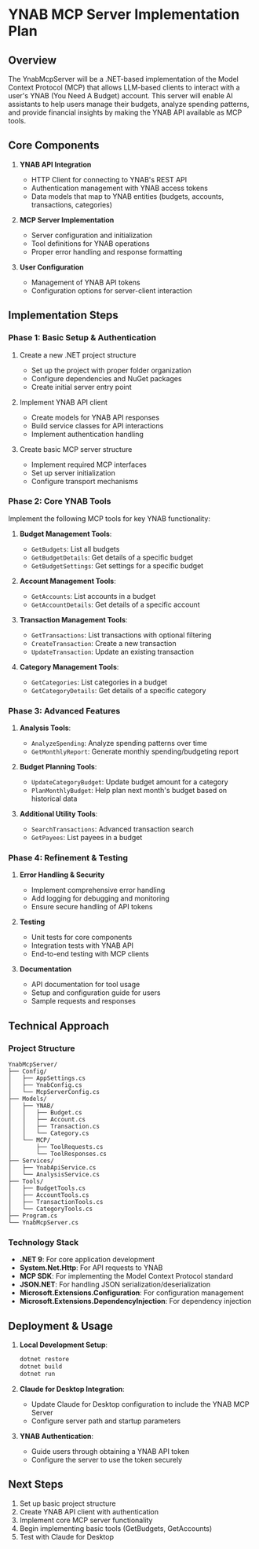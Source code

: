 # YNAB MCP Server Implementation Plan

## Overview

The YnabMcpServer will be a .NET-based implementation of the Model Context Protocol (MCP) that allows LLM-based clients to interact with a user's YNAB (You Need A Budget) account. This server will enable AI assistants to help users manage their budgets, analyze spending patterns, and provide financial insights by making the YNAB API available as MCP tools.

## Core Components

1. **YNAB API Integration**
   - HTTP Client for connecting to YNAB's REST API
   - Authentication management with YNAB access tokens
   - Data models that map to YNAB entities (budgets, accounts, transactions, categories)

2. **MCP Server Implementation**
   - Server configuration and initialization
   - Tool definitions for YNAB operations
   - Proper error handling and response formatting

3. **User Configuration**
   - Management of YNAB API tokens
   - Configuration options for server-client interaction

## Implementation Steps

### Phase 1: Basic Setup & Authentication

1. Create a new .NET project structure
   - Set up the project with proper folder organization
   - Configure dependencies and NuGet packages
   - Create initial server entry point

2. Implement YNAB API client
   - Create models for YNAB API responses
   - Build service classes for API interactions
   - Implement authentication handling

3. Create basic MCP server structure
   - Implement required MCP interfaces
   - Set up server initialization
   - Configure transport mechanisms

### Phase 2: Core YNAB Tools

Implement the following MCP tools for key YNAB functionality:

1. **Budget Management Tools**:
   - `GetBudgets`: List all budgets
   - `GetBudgetDetails`: Get details of a specific budget
   - `GetBudgetSettings`: Get settings for a specific budget

2. **Account Management Tools**:
   - `GetAccounts`: List accounts in a budget
   - `GetAccountDetails`: Get details of a specific account

3. **Transaction Management Tools**:
   - `GetTransactions`: List transactions with optional filtering
   - `CreateTransaction`: Create a new transaction
   - `UpdateTransaction`: Update an existing transaction

4. **Category Management Tools**:
   - `GetCategories`: List categories in a budget
   - `GetCategoryDetails`: Get details of a specific category

### Phase 3: Advanced Features

1. **Analysis Tools**:
   - `AnalyzeSpending`: Analyze spending patterns over time
   - `GetMonthlyReport`: Generate monthly spending/budgeting report

2. **Budget Planning Tools**:
   - `UpdateCategoryBudget`: Update budget amount for a category
   - `PlanMonthlyBudget`: Help plan next month's budget based on historical data

3. **Additional Utility Tools**:
   - `SearchTransactions`: Advanced transaction search
   - `GetPayees`: List payees in a budget

### Phase 4: Refinement & Testing

1. **Error Handling & Security**
   - Implement comprehensive error handling
   - Add logging for debugging and monitoring
   - Ensure secure handling of API tokens

2. **Testing**
   - Unit tests for core components
   - Integration tests with YNAB API
   - End-to-end testing with MCP clients

3. **Documentation**
   - API documentation for tool usage
   - Setup and configuration guide for users
   - Sample requests and responses

## Technical Approach

### Project Structure

```
YnabMcpServer/
├── Config/
│   ├── AppSettings.cs
│   ├── YnabConfig.cs
│   └── McpServerConfig.cs
├── Models/
│   ├── YNAB/
│   │   ├── Budget.cs
│   │   ├── Account.cs
│   │   ├── Transaction.cs
│   │   └── Category.cs
│   └── MCP/
│       ├── ToolRequests.cs
│       └── ToolResponses.cs
├── Services/
│   ├── YnabApiService.cs
│   └── AnalysisService.cs
├── Tools/
│   ├── BudgetTools.cs
│   ├── AccountTools.cs
│   ├── TransactionTools.cs
│   └── CategoryTools.cs
├── Program.cs
└── YnabMcpServer.cs
```

### Technology Stack

- **.NET 9**: For core application development
- **System.Net.Http**: For API requests to YNAB
- **MCP SDK**: For implementing the Model Context Protocol standard
- **JSON.NET**: For handling JSON serialization/deserialization
- **Microsoft.Extensions.Configuration**: For configuration management
- **Microsoft.Extensions.DependencyInjection**: For dependency injection

## Deployment & Usage

1. **Local Development Setup**:
   ```powershell
   dotnet restore
   dotnet build
   dotnet run
   ```

2. **Claude for Desktop Integration**:
   - Update Claude for Desktop configuration to include the YNAB MCP Server
   - Configure server path and startup parameters

3. **YNAB Authentication**:
   - Guide users through obtaining a YNAB API token
   - Configure the server to use the token securely

## Next Steps

1. Set up basic project structure
2. Create YNAB API client with authentication
3. Implement core MCP server functionality
4. Begin implementing basic tools (GetBudgets, GetAccounts)
5. Test with Claude for Desktop
